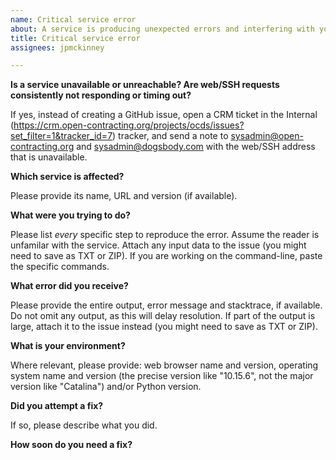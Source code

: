 ```yaml
---
name: Critical service error
about: A service is producing unexpected errors and interfering with your work.
title: Critical service error
assignees: jpmckinney

---
```


**Is a service unavailable or unreachable? Are web/SSH requests consistently not responding or timing out?**

If yes, instead of creating a GitHub issue, open a CRM ticket in the Internal (https://crm.open-contracting.org/projects/ocds/issues?set_filter=1&tracker_id=7) tracker, and send a note to sysadmin@open-contracting.org and sysadmin@dogsbody.com with the web/SSH address that is unavailable.

**Which service is affected?**

Please provide its name, URL and version (if available).

**What were you trying to do?**

Please list *every* specific step to reproduce the error. Assume the reader is unfamilar with the service. Attach any input data to the issue (you might need to save as TXT or ZIP). If you are working on the command-line, paste the specific commands.

**What error did you receive?**

Please provide the entire output, error message and stacktrace, if available. Do not omit any output, as this will delay resolution. If part of the output is large, attach it to the issue instead (you might need to save as TXT or ZIP).

**What is your environment?**

Where relevant, please provide: web browser name and version, operating system name and version (the precise version like "10.15.6", not the major version like "Catalina") and/or Python version.

**Did you attempt a fix?**

If so, please describe what you did.

**How soon do you need a fix?**
